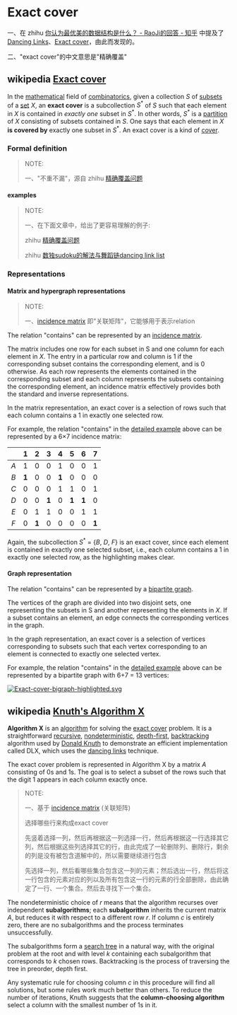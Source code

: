 # Exact cover

一、在 zhihu [你认为最优美的数据结构是什么？ - RaoJi的回答 - 知乎](https://www.zhihu.com/question/32163076/answer/55533040) 中提及了[Dancing Links](https://en.wikipedia.org/wiki/Dancing_Links)、[Exact cover](https://en.wikipedia.org/wiki/Exact_cover)，由此而发现的。

二、"exact cover"的中文意思是"精确覆盖"

## wikipedia [Exact cover](https://en.wikipedia.org/wiki/Exact_cover)

In the [mathematical](https://en.wikipedia.org/wiki/Mathematical) field of [combinatorics](https://en.wikipedia.org/wiki/Combinatorics), given a collection *S* of [subsets](https://en.wikipedia.org/wiki/Subset) of a [set](https://en.wikipedia.org/wiki/Set_(mathematics)) *X*, an **exact cover** is a subcollection $S^*$ of *S* such that each element in *X* is contained in *exactly one* subset in $S^*$. In other words, $S^*$ is a [partition](https://en.wikipedia.org/wiki/Partition_of_a_set) of *X* consisting of subsets contained in *S*. One says that each element in *X* **is covered by** exactly one subset in $S^*$. An exact cover is a kind of [cover](https://en.wikipedia.org/wiki/Cover_(topology)).



### Formal definition

> NOTE:
>
> 一、"不重不漏"，源自 zhihu [精确覆盖问题](https://zhuanlan.zhihu.com/p/617477033) 

#### examples

> NOTE:
>
> 一、在下面文章中，给出了更容易理解的例子:
>
> zhihu [精确覆盖问题](https://zhuanlan.zhihu.com/p/617477033) 
>
> zhihu [数独sudoku的解法与舞蹈链dancing link list](https://zhuanlan.zhihu.com/p/69737736?utm_id=0) 



### Representations

#### Matrix and hypergraph representations

> NOTE:
>
> 一、[incidence matrix](https://en.wikipedia.org/wiki/Incidence_matrix) 即"关联矩阵"，它能够用于表示relation

The relation "contains" can be represented by an [incidence matrix](https://en.wikipedia.org/wiki/Incidence_matrix).

The matrix includes one row for each subset in S and one column for each element in *X*. The entry in a particular row and column is 1 if the corresponding subset contains the corresponding element, and is 0 otherwise. As each row represents the elements contained in the corresponding subset and each column represents the subsets containing the corresponding element, an incidence matrix effectively provides both the standard and inverse representations.

In the matrix representation, an exact cover is a selection of rows such that each column contains a 1 in exactly one selected row.

For example, the relation "contains" in the [detailed example](https://en.wikipedia.org/wiki/Exact_cover#Detailed_example) above can be represented by a 6×7 incidence matrix:

|          |   1   |   2   |   3   |   4   |   5   |   6   |   7   |
| :------: | :---: | :---: | :---: | :---: | :---: | :---: | ----- |
|   *A*    |   1   |   0   |   0   |   1   |   0   |   0   | 1     |
|   *B*    | **1** |   0   |   0   | **1** |   0   |   0   | 0     |
|   *C*    |   0   |   0   |   0   |   1   |   1   |   0   | 1     |
|   *D*    |   0   |   0   | **1** |   0   | **1** | **1** | 0     |
|   *E*    |   0   |   1   |   1   |   0   |   0   |   1   | 1     |
|   *F*    |   0   | **1** |   0   |   0   |   0   |   0   | **1** |

Again, the subcollection $S^*$ = {*B*, *D*, *F*} is an exact cover, since each element is contained in exactly one selected subset, i.e., each column contains a 1 in exactly one selected row, as the highlighting makes clear.

#### Graph representation

The relation "contains" can be represented by a [bipartite graph](https://en.wikipedia.org/wiki/Bipartite_graph).

The vertices of the graph are divided into two disjoint sets, one representing the subsets in S and another representing the elements in *X*. If a subset contains an element, an edge connects the corresponding vertices in the graph.

In the graph representation, an exact cover is a selection of vertices corresponding to subsets such that each vertex corresponding to an element is connected to exactly one selected vertex.

For example, the relation "contains" in the [detailed example](https://en.wikipedia.org/wiki/Exact_cover#Detailed_example) above can be represented by a bipartite graph with 6+7 = 13 vertices:

[![Exact-cover-bigraph-highlighted.svg](https://upload.wikimedia.org/wikipedia/en/thumb/9/96/Exact-cover-bigraph-highlighted.svg/300px-Exact-cover-bigraph-highlighted.svg.png)](https://en.wikipedia.org/wiki/File:Exact-cover-bigraph-highlighted.svg)





## wikipedia [Knuth's Algorithm X](https://en.wikipedia.org/wiki/Knuth%27s_Algorithm_X)

**Algorithm X** is an [algorithm](https://en.wikipedia.org/wiki/Algorithm) for solving the [exact cover](https://en.wikipedia.org/wiki/Exact_cover) problem. It is a straightforward [recursive](https://en.wikipedia.org/wiki/Recursion_(computer_science)), [nondeterministic](https://en.wikipedia.org/wiki/Nondeterministic_algorithm), [depth-first](https://en.wikipedia.org/wiki/Depth-first), [backtracking](https://en.wikipedia.org/wiki/Backtracking) algorithm used by [Donald Knuth](https://en.wikipedia.org/wiki/Donald_Knuth) to demonstrate an efficient implementation called DLX, which uses the [dancing links](https://en.wikipedia.org/wiki/Dancing_links) technique.

The exact cover problem is represented in Algorithm X by a matrix *A* consisting of 0s and 1s. The goal is to select a subset of the rows such that the digit 1 appears in each column exactly once.

> NOTE:
>
> 一、基于 [incidence matrix](https://en.wikipedia.org/wiki/Incidence_matrix) (关联矩阵)
>
> 选择哪些行来构成exact cover
>
> 先竖着选择一列，然后再根据这一列选择一行，然后再根据这一行选择其它列，然后根据这些列选择其它的行，由此完成了一轮删除列、删除行，剩余的列是没有被包含道解中的，所以需要继续进行包含
>
> 先选择一列，然后看哪些集合包含这一列的元素；然后选出一行，然后将这一行包含的元素对应的列以及所有包含这一行的元素的行全部删除，由此确定了一行、一个集合。然后去寻找下一个集合。





The nondeterministic choice of *r* means that the algorithm recurses over independent **subalgorithms**; each **subalgorithm** inherits the current matrix *A*, but reduces it with respect to a different row *r*. If column *c* is entirely zero, there are no subalgorithms and the process terminates unsuccessfully.

The subalgorithms form a [search tree](https://en.wikipedia.org/wiki/Search_tree) in a natural way, with the original problem at the root and with level *k* containing each subalgorithm that corresponds to *k* chosen rows. Backtracking is the process of traversing the tree in preorder, depth first.

Any systematic rule for choosing column *c* in this procedure will find all solutions, but some rules work much better than others. To reduce the number of iterations, Knuth suggests that the **column-choosing algorithm** select a column with the smallest number of 1s in it.



